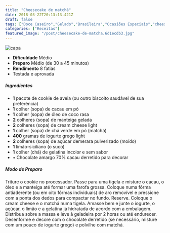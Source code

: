 ```yaml
---
title: "Cheesecake de matchá"
date: 2018-03-22T20:13:13.421Z
draft: false
tags: ["Doce Caseiro","Gelado","Brasileira","Ocasiões Especiais","cheesecake","Matchá","Sobremesa"]
categories: ["Receitas"]
featured_image: "/post/cheesecake-de-matcha.6d1ecdb3.jpg"
---
```


![capa](/post/cheesecake-de-matcha.6d1ecdb3.jpg)

*   **Dificuldade** Médio
*   **Preparo** Médio (de 30 a 45 minutos)
*   **Rendimento** 8 fatias
*   Testada e aprovada
    

##### Ingredientes

*   **1** pacote de cookie de aveia (ou outro biscoito saudável de sua preferência)
*   **1** colher (sopa) de cacau em pó
*   **1** colher (sopa) de óleo de coco rasa
*   **2** colheres (sopa) de manteiga gelada
*   **2** colheres (sopa) de cream cheese light
*   **1** colher (sopa) de chá verde em pó (matchá)
*   **400** gramas de iogurte grego light
*   **2** colheres (sopa) de açúcar demerara pulverizado (moído)
*   **1** limão-siciliano (o suco)
*   **1** colher (chá) de gelatina incolor e sem sabor
*   • Chocolate amargo 70% cacau derretido para decorar

##### Modo de Preparo

Triture o cookie no processador. Passe para uma tigela e misture o cacau, o óleo e a manteiga até formar uma farofa grossa. Coloque numa fôrma antiaderente (ou em oito fôrmas individuais) de aro removível e pressione com a ponta dos dedos para compactar no fundo. Reserve. Coloque o cream cheese e o matchá numa tigela. Amasse bem e junte o iogurte, o açúcar, o limão e a gelatina já hidratada de acordo com a embalagem. Distribua sobre a massa e leve à geladeira por 2 horas ou até endurecer. Desenforme e decore com o chocolate derretido (se necessário, misture com um pouco de iogurte grego) e polvilhe com matchá.
